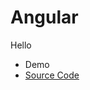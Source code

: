# Angular

Hello

* Demo
* [Source Code](https://github.com/moltin-examples/progressive-web-app)



